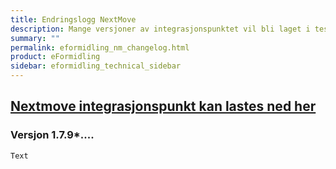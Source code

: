 ```yaml
---
title: Endringslogg NextMove
description: Mange versjoner av integrasjonspunktet vil bli laget i test- og utviklingsløpet, her vil du finne informasjon om endringer samt nedlastingslenke.
summary: ""
permalink: eformidling_nm_changelog.html
product: eFormidling
sidebar: eformidling_technical_sidebar
---
```


## [Nextmove integrasjonspunkt kan lastes ned her]() 

### Versjon 1.7.9*....

```
Text
```
